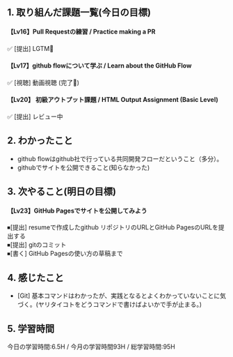 ## 1. 取り組んだ課題一覧(今日の目標)
#### 【Lv16】Pull Requestの練習 / Practice making a PR
✅ [提出] LGTM🧡
#### 【Lv17】github flowについて学ぶ / Learn about the GitHub Flow
✅ [視聴] 動画視聴 (完了🧡)
#### 【Lv20】	初級アウトプット課題 / HTML Output Assignment (Basic Level)
✅ [提出] レビュー中
 
## 2. わかったこと
- github flowはgithub社で行っている共同開発フローだということ（多分）。
- githubでサイトを公開できること(知らなかった)

## 3. 次やること(明日の目標)
#### 【Lv23】GitHub Pagesでサイトを公開してみよう
⏹[提出] resumeで作成したgithub リポジトリのURLとGitHub PagesのURLを提出する  
⏹[提出] gitのコミット  
⏹[書く] GitHub Pagesの使い方の草稿まで

## 4. 感じたこと
- [Git] 基本コマンドはわかったが、実践となるとよくわかっていないことに気づく。(ヤリタイコトをどうコマンドで書けばよいかで手が止まる。)

## 5. 学習時間
今日の学習時間:6.5H / 今月の学習時間93H / 総学習時間:95H
